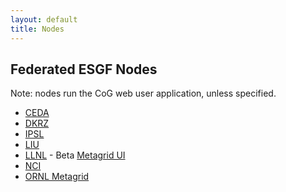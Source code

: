 ```yaml
---
layout: default
title: Nodes
---
```


## Federated ESGF Nodes

Note: nodes run the CoG web user application, unless specified.

* [CEDA](https://esgf-index1.ceda.ac.uk)
* [DKRZ](https://esgf-data.dkrz.de)
* [IPSL](https://esgf-node.ipsl.upmc.fr)
* [LIU](https://esg-dn1.nsc.liu.se)
* [LLNL](https://esgf-node.llnl.gov) - Beta [Metagrid UI](https://aims2.llnl.gov/)
* [NCI](https://esgf.nci.org.au)
* [ORNL Metagrid](https://esgf-node.ornl.gov)